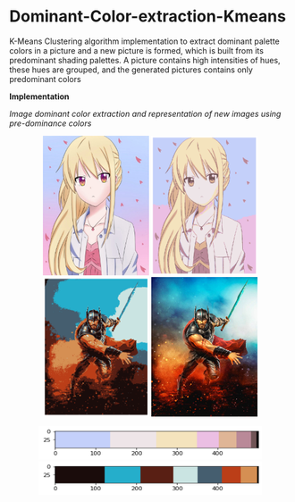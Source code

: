 # Dominant-Color-extraction-Kmeans
K-Means Clustering algorithm implementation to extract dominant palette colors in a picture and a new picture is formed, which is built from its predominant shading palettes. A picture contains high intensities of hues, these hues are grouped, and the generated pictures contains only predominant colors

**Implementation**

*Image dominant color extraction and representation of new images using pre-dominance colors*

<p align="center"> 
  <img src="https://github.com/nehamehta2110/Dominant-Color-extraction-Kmeans/blob/master/picture1.jpg" width="190" height="250" /> 
  <img src="https://github.com/nehamehta2110/Dominant-Color-extraction-Kmeans/blob/master/new_picture3.png" width="190" height="250"/>
  <img src="https://github.com/nehamehta2110/Dominant-Color-extraction-Kmeans/blob/master/new_picture2.png" width="190" height="250" /> 
  <img src="https://github.com/nehamehta2110/Dominant-Color-extraction-Kmeans/blob/master/picture2.jpg" width="190" height="250" /> 
</p>

<p align="center">
  <img src="https://github.com/nehamehta2110/Dominant-Color-extraction-Kmeans/blob/master/color_pallete1.png" width="400" height="60" /> 
  <img src="https://github.com/nehamehta2110/Dominant-Color-extraction-Kmeans/blob/master/color_pallete2.png" width="400" height="60" />
</p>




